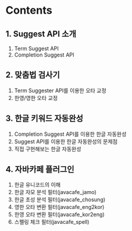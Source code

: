 # Contents

## 1. Suggest API 소개

  1. Term Suggest API
  2. Completion Suggest API

## 2. 맞춤법 검사기

  1. Term Suggester API를 이용한 오타 교정
  2. 한영/영한 오타 교정

## 3. 한글 키워드 자동완성

  1. Completion Suggest API를 이용한 한글 자동완성
  2. Suggest API를 이용한 한글 자동완성의 문제점
  3. 직접 구현해보는 한글 자동완성

## 4. 자바카페 플러그인

  1. 한글 유니코드의 이해
  2. 한글 자모 분석 필터(javacafe_jamo)
  3. 한글 초성 분석 필터(javacafe_chosung)
  4. 영한 오타 변환 필터(javacafe_eng2kor)
  5. 한영 오타 변환 필터(javacafe_kor2eng)
  6. 스펠링 체크 필터(javacafe_spell)
